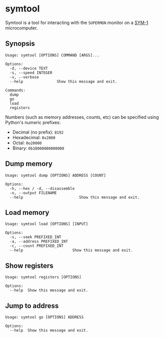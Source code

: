 # symtool

Symtool is a tool for interacting with the `SUPERMON` monitor on a
[SYM-1][] microcomputer.

[sym-1]: https://en.wikipedia.org/wiki/SYM-1

## Synopsis

```
Usage: symtool [OPTIONS] COMMAND [ARGS]...

Options:
  -d, --device TEXT
  -s, --speed INTEGER
  -v, --verbose
  --help               Show this message and exit.

Commands:
  dump
  go
  load
  registers
```

Numbers (such as memory addresses, counts, etc) can be specified
using Python's numeric prefixes:

- Decimal (no prefix): `8192`
- Hexadecimal: `0x2000`
- Octal: `0o20000`
- Binary: `0b10000000000000`

## Dump memory

```
Usage: symtool dump [OPTIONS] ADDRESS [COUNT]

Options:
  -h, --hex / -d, --disassemble
  -o, --output FILENAME
  --help                         Show this message and exit.
```


## Load memory

```
Usage: symtool load [OPTIONS] [INPUT]

Options:
  -s, --seek PREFIXED_INT
  -a, --address PREFIXED_INT
  -c, --count PREFIXED_INT
  --help                      Show this message and exit.
```

## Show registers

```
Usage: symtool registers [OPTIONS]

Options:
  --help  Show this message and exit.
```

## Jump to address

```
Usage: symtool go [OPTIONS] ADDRESS

Options:
  --help  Show this message and exit.
```
